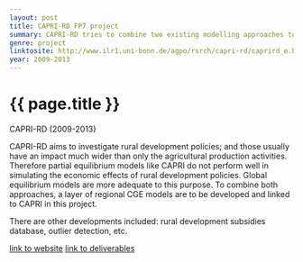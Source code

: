 ```yaml
---
layout: post
title: CAPRI-RD FP7 project 
summary: CAPRI-RD tries to combine two existing modelling approaches to better simulate rural development policies
genre: project 
linktosite: http://www.ilr1.uni-bonn.de/agpo/rsrch/capri-rd/caprird_e.htm
year: 2009-2013
---
```


{{ page.title }}
================

<div class="meta">
	<p> CAPRI-RD (2009-2013) </p>
</div>

CAPRI-RD aims to investigate rural development policies; and those usually have an impact much wider than only the agricultural production activities. Therefore partial equilibrium models like CAPRI do not perform well in simulating the economic effects of rural development policies. Global equilibrium models are more adequate to this purpose. To combine both approaches, a layer of regional CGE models are to be developed and linked to CAPRI in this project.

There are other developments included: rural development subsidies database, outlier detection, etc.

[link to website](http://www.ilr1.uni-bonn.de/agpo/rsrch/capri-rd/caprird_e.htm)
[link to deliverables](http://www.ilr1.uni-bonn.de/agpo/rsrch/capri-rd/del.htm)
